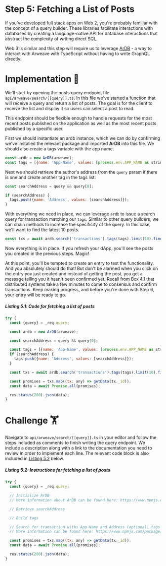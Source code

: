 # Step 5: Fetching a List of Posts

If you've developed full stack apps on Web 2, you're probably familiar with the concept of a query builder. These libraries facilitate interactions with databases by creating a language-native API for database interactions that abstract the complexity of writing direct SQL.

Web 3 is similar and this step will require us to leverage [ArDB](https://www.npmjs.com/package/ardb) - a way to interact with Arweave with TypeScript without having to write GraphQL directly.

# Implementation 🧩

We'll start by opening the posts query endpoint file `api/arweave/search/[[query]].ts`. In this file we've started a function that will receive a query and return a list of posts. The goal is for the client to receive the list and display it so users can select a post to read.

This endpoint should be flexible enough to handle requests for the most recent posts published on the application as well as the most recent posts published by a specific user.

First we should instantiate an ardb instance, which we can do by confirming we've installed the relevant package and imported **ArDB** into this file. We should also create a tags variable with the app name.

```javascript
const ardb = new ArDB(arweave);
const tags = [{name: 'App-Name', values: [process.env.APP_NAME as string]}];
```

Next we should retrieve the author's address from the `query` param if there is one and create another tag in the tags list:

```javascript
const searchAddress = query && query[0];

if (searchAddress) {
  tags.push({name: 'Address', values: [searchAddress]});
}
```

With everything we need in place, we can leverage `ardb` to issue a search query for transaction matching our `tags`. Similar to other query builders, we can chain methods to increase the specificity of the query. In this case, we'll want to find the latest 10 posts.

```javascript
const txs = await ardb.search('transactions').tags(tags).limit(10).find();
```

Now everything is in place. If you refresh your dApp, you'll see the posts you created in the previous steps. Magic!

At this point, you'll be tempted to create an entry to test the functionality. And you absolutely should do that! But don't be alarmed when you click on the entry you just created and instead of getting the post, you get a message telling you it hasn't been confirmed yet. Recall from Box 4.1 that distributed systems take a few minutes to come to consensus and confirm transactions. Keep making progress, and before you're done with Step 6, your entry will be ready to go.

##### _Listing 5.1: Code for fetching a list of posts_
```javascript
try {
  const {query} = _req.query;

  const ardb = new ArDB(arweave);

  const searchAddress = query && query[0];

  const tags = [{name: 'App-Name', values: [process.env.APP_NAME as string]}];
  if (searchAddress) {
    tags.push({name: 'Address', values: [searchAddress]});
  }

  const txs = await ardb.search('transactions').tags(tags).limit(10).find();

  const promises = txs.map((tx: any) => getData(tx._id));
  const data = await Promise.all(promises);

  res.status(200).json(data);
}
```

# Challenge 🏋️

Navigate to `api/arweave/search/[[query]].ts` in your editor and follow the steps included as comments to finish writing the query endpoint. We include a description along with a link to the documentation you need to review in order to implement each line. The relevant code block is also included in [Listing 5.2](#listing-52-instructions-for-fetching-a-list-of-posts) below.

##### _Listing 5.2: Instructions for fetching a list of posts_
```javascript
try {
  const {query} = _req.query;

  // Initialize ArDB
  // More information about ArDB can be found here: https://www.npmjs.com/package/ardb

  // Retrieve searchAddress

  // Build tags

  // Search for transaction withs App-Name and Address (optional) tags
  // More information can be found here: https://www.npmjs.com/package/ardb

  const promises = txs.map((tx: any) => getData(tx._id));
  const data = await Promise.all(promises);

  res.status(200).json(data);
}
```
